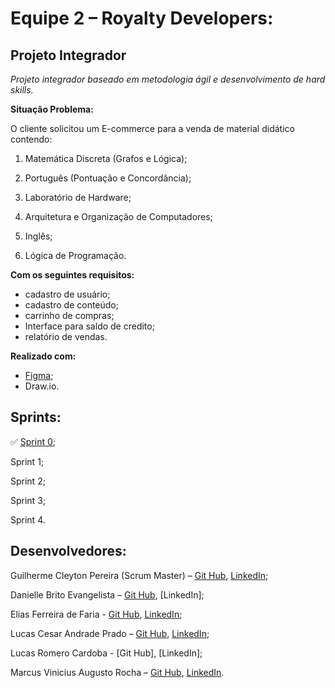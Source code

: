 # Equipe 2 – Royalty Developers:

## Projeto Integrador

*Projeto integrador baseado em metodologia ágil e desenvolvimento de hard skills.*


**Situação Problema:**

O cliente solicitou um E-commerce para a venda de material didático contendo:

1. Matemática Discreta (Grafos e Lógica);

1. Português (Pontuação e Concordância);

1. Laboratório de Hardware;

1. Arquitetura e Organização de Computadores;

1. Inglês;

1. Lógica de Programação.

**Com os seguintes requisitos:**

- cadastro de usuário;
- cadastro de conteúdo;
- carrinho de compras;
- Interface para saldo de credito;
- relatório de vendas.

**Realizado com:**
- [Figma](https://www.figma.com);
- Draw.io. 

## Sprints:
:white_check_mark: [Sprint 0](https://github.com/RoyaltyDev/Projeto_integrador_2020-2/tree/master/Split%200);

Sprint 1;

Sprint 2;

Sprint 3;

Sprint 4.

## Desenvolvedores:
Guilherme Cleyton Pereira (Scrum Master) – [Git Hub](https://github.com/gui863), [LinkedIn](https://www.linkedin.com/in/guilherme-cleyton-7993aa7a/);

Danielle Brito Evangelista – [Git Hub](https://github.com/DanielleBritoEvangelista), [LinkedIn];

Elias Ferreira de Faria - [Git Hub](https://github.com/elias31072002), [LinkedIn](https://www.linkedin.com/in/elias-ferreira-525ba41b6/);

Lucas Cesar Andrade Prado – [Git Hub](https://github.com/LucasACES), [LinkedIn](https://www.linkedin.com/in/lucas-c%C3%A9sar-2020k/);

Lucas Romero Cardoba - [Git Hub], [LinkedIn];

Marcus Vinicius Augusto Rocha – [Git Hub](https://github.com/mvarocha), [LinkedIn](https://www.linkedin.com/in/marcus-vin%C3%ADcius-augusto-rocha-568bb8192/).
